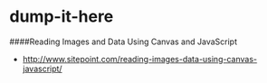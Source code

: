 dump-it-here
============

####Reading Images and Data Using Canvas and JavaScript
- http://www.sitepoint.com/reading-images-data-using-canvas-javascript/
